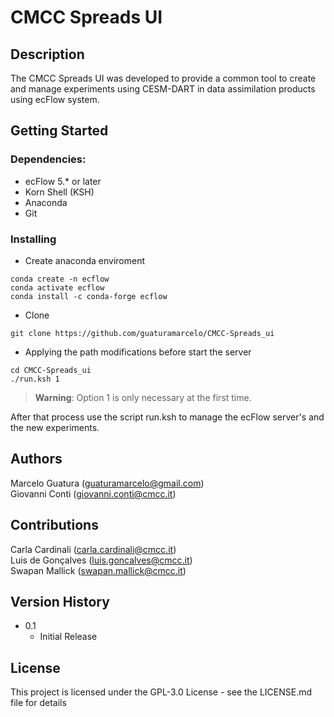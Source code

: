 # CMCC Spreads UI
## Description

The CMCC Spreads UI was developed to provide a common tool to create and manage experiments using CESM-DART in data assimilation products using ecFlow system.

## Getting Started

### Dependencies:

* ecFlow 5.* or later
* Korn Shell (KSH)
* Anaconda
* Git
### Installing


* Create anaconda enviroment
```console
conda create -n ecflow
conda activate ecflow
conda install -c conda-forge ecflow
```

* Clone 
```
git clone https://github.com/guaturamarcelo/CMCC-Spreads_ui
```

* Applying the path modifications before start the server
```
cd CMCC-Spreads_ui
./run.ksh 1

```
> **Warning**:
Option 1 is only necessary at the first time.

After that process use the script run.ksh to manage the ecFlow server's and the new experiments.

## Authors

Marcelo Guatura (guaturamarcelo@gmail.com)  
Giovanni Conti (giovanni.conti@cmcc.it)
 
## Contributions
Carla Cardinali (carla.cardinali@cmcc.it)  
Luis de Gonçalves (luis.goncalves@cmcc.it)  
Swapan Mallick (swapan.mallick@cmcc.it)  
## Version History

* 0.1
    * Initial Release

## License

This project is licensed under the GPL-3.0 License - see the LICENSE.md file for details